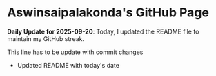 # Aswinsaipalakonda's GitHub Page

**Daily Update for 2025-09-20**: Today, I updated the README file to maintain my GitHub streak.

This line has to be update with commit changes
 - Updated README with today's date 

